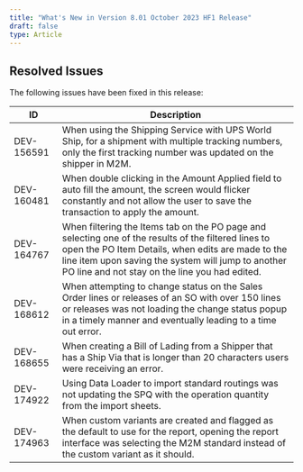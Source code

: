 ```yaml
---
title: "What's New in Version 8.01 October 2023 HF1 Release"
draft: false
type: Article
---
```


## Resolved Issues

The following issues have been fixed in this release:

| ID         | Description                                                                                                                                                                                                                                                       |
|------------|-------------------------------------------------------------------------------------------------------------------------------------------------------------------------------------------------------------------------------------------------------------------|
| DEV-156591 | When using the Shipping Service with UPS World Ship, for a shipment with multiple tracking numbers, only the first tracking number was updated on the shipper in M2M.                                                                                             |
| DEV-160481 | When double clicking in the Amount Applied field to auto fill the amount, the screen would flicker constantly and not allow the user to save the transaction to apply the amount.                                                                                 |
| DEV-164767 | When filtering the Items tab on the PO page and selecting one of the results of the filtered lines to open the PO Item Details, when edits are made to the line item upon saving the system will jump to another PO line and not stay on the line you had edited. |
| DEV-168612 | When attempting to change status on the Sales Order lines or releases of an SO with over 150 lines or releases was not loading the change status popup in a timely manner and eventually leading to a time out error.                                             |
| DEV-168655 | When creating a Bill of Lading from a Shipper that has a Ship Via that is longer than 20 characters users were receiving an error.                                                                                                                                |
| DEV-174922 | Using Data Loader to import standard routings was not updating the SPQ with the operation quantity from the import sheets.                                                                                                                                        |
| DEV-174963 | When custom variants are created and flagged as the default to use for the report, opening the report interface was selecting the M2M standard instead of the custom variant as it should.                                                                        |